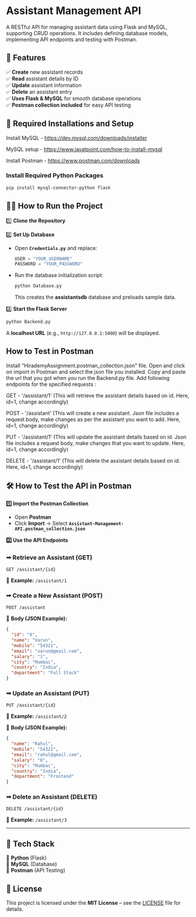 # Assistant Management API
A RESTful API for managing assistant data using Flask and MySQL, supporting CRUD operations. It includes defining database models, implementing API endpoints and testing with Postman.

## 🚀 Features  
✅ **Create** new assistant records  
✅ **Read** assistant details by ID  
✅ **Update** assistant information  
✅ **Delete** an assistant entry  
✅ **Uses Flask & MySQL** for smooth database operations  
✅ **Postman collection included** for easy API testing 

## 📌 Required Installations and Setup
Install MySQL - https://dev.mysql.com/downloads/installer

MySQL setup - https://www.javatpoint.com/how-to-install-mysql

Install Postman - https://www.postman.com/downloads

### **Install Required Python Packages**  
```bash
pip install mysql-connector-python flask
```

## 🏃‍♂️ **How to Run the Project**  

1️⃣ **Clone the Repository**  

2️⃣ **Set Up Database**  
- Open **`Credentials.py`** and replace:  
  ```python
  USER = "YOUR_USERNAME"
  PASSWORD = "YOUR_PASSWORD"
  ```  
- Run the database initialization script:  
  ```bash
  python Database.py
  ```  
  This creates the **assistantsdb** database and preloads sample data.  

3️⃣ **Start the Flask Server**  
```bash
python Backend.py
```
A **localhost URL** (e.g., `http://127.0.0.1:5000`) will be displayed. 

## How to Test in Postman
Install "HirademyAssignment.postman_collection.json" file. Open and click on import in Postman and select the json file you installed. Copy and paste the url that you got when you run the Backend.py file. Add following endpoints for the specified requests :

GET - '/assistant/1' (This will retrieve the assistant details based on id. Here, id=1, change accordingly)

POST - '/assistant' (This will create a new assistant. Json file includes a request body, make changes as per the assistant you want to add. Here, id=1, change accordingly)

PUT - '/assistant/1' (This will update the assistant details based on id. Json file includes a request body, make changes that you want to update. Here, id=1, change accordingly)

DELETE - '/assistant/1' (This will delete the assistant details based on id. Here, id=1, change accordingly)

## 🛠️ **How to Test the API in Postman**  

**1️⃣ Import the Postman Collection**  
- Open **Postman**  
- Click **Import** → Select **`Assistant-Management-API.postman_collection.json`**  

**2️⃣ Use the API Endpoints**  

### ➟ **Retrieve an Assistant (GET)**  
```http
GET /assistant/{id}
```
📌 **Example:** `/assistant/1`  

### ➟ **Create a New Assistant (POST)**  
```http
POST /assistant
```
📌 **Body (JSON Example):**  
```json
{
  "id": "6",
  "name": "Varun",
  "mobile": "54321",
  "email": "varun@gmail.com",
  "salary": "1",
  "city": "Mumbai",
  "country": "India",
  "department": "Full Stack"
}
```

### ➟ **Update an Assistant (PUT)**  
```http
PUT /assistant/{id}
```
📌 **Example:** `/assistant/2`  

📌 **Body (JSON Example):**  
```json
{
  "name": "Rahul",
  "mobile": "54321",
  "email": "rahul@gmail.com",
  "salary": "0",
  "city": "Mumbai",
  "country": "India",
  "department": "Frontend"
}
```

### ➟ **Delete an Assistant (DELETE)**  
```http
DELETE /assistant/{id}
```
📌 **Example:** `/assistant/3`  

---

## 📝 **Tech Stack**  
🔹 **Python** (Flask)  
🔹 **MySQL** (Database)  
🔹 **Postman** (API Testing)  

## 📜 License  
This project is licensed under the **MIT License** – see the [LICENSE](LICENSE) file for details.
